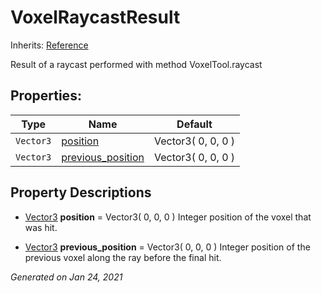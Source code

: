 # VoxelRaycastResult

Inherits: [Reference](https://docs.godotengine.org/en/stable/classes/class_reference.html)


Result of a raycast performed with method VoxelTool.raycast

## Properties: 


Type       | Name                                       | Default            
---------- | ------------------------------------------ | -------------------
`Vector3`  | [position](#i_position)                    | Vector3( 0, 0, 0 ) 
`Vector3`  | [previous_position](#i_previous_position)  | Vector3( 0, 0, 0 ) 
<p></p>

## Property Descriptions

- [Vector3](https://docs.godotengine.org/en/stable/classes/class_vector3.html)<span id="i_position"></span> **position** = Vector3( 0, 0, 0 )
Integer position of the voxel that was hit.

- [Vector3](https://docs.godotengine.org/en/stable/classes/class_vector3.html)<span id="i_previous_position"></span> **previous_position** = Vector3( 0, 0, 0 )
Integer position of the previous voxel along the ray before the final hit.

_Generated on Jan 24, 2021_
